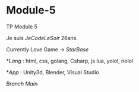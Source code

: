 # Module-5
TP Module 5

Je suis *JeCodeLeSoir* 26ans. 

Currently Love Game -> *StarBase*

**Lang* : html, css, golang, Csharp, js lua, yolol, nolol

**App* : Unity3d, Blender, Visual Studio

*Branch Main*
